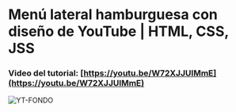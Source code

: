 # Menú lateral hamburguesa con diseño de YouTube | HTML, CSS, JSS
### Video del tutorial: [https://youtu.be/W72XJJUlMmE](https://youtu.be/W72XJJUlMmE)



![YT-FONDO](https://user-images.githubusercontent.com/85034795/141698578-1a7ce6ba-51a0-48ce-9ad2-30a09bff717d.png)

